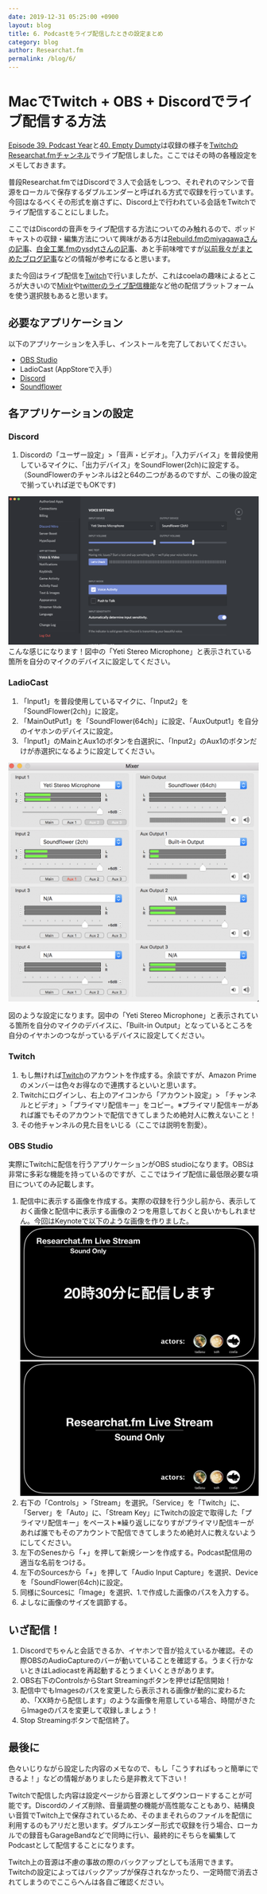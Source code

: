 ```yaml
---
date: 2019-12-31 05:25:00 +0900
layout: blog
title: 6. Podcastをライブ配信したときの設定まとめ
category: blog
author: Researchat.fm
permalink: /blog/6/
---
```


# MacでTwitch + OBS + Discordでライブ配信する方法

[Episode 39. Podcast Year](https://researchat.fm/episode/39)と[40. Empty Dumpty](https://researchat.fm/episode/40)は収録の様子を[TwitchのResearchat.fmチャンネル](https://www.twitch.tv/researchat_fm/)でライブ配信しました。ここではその時の各種設定をメモしておきます。

普段Researchat.fmではDiscordで３人で会話をしつつ、それぞれのマシンで音源をローカルで保存するダブルエンダーと呼ばれる方式で収録を行っています。今回はなるべくその形式を崩さずに、Discord上で行われている会話をTwitchでライブ配信することにしました。

ここではDiscordの音声をライブ配信する方法についてのみ触れるので、ポッドキャストの収録・編集方法について興味がある方は[Rebuild.fmのmiyagawaさんの記事](https://weblog.bulknews.net/podcasting-guide-2017-2e88531a367d)、[白金工業.fmのysdytさんの記事](https://qiita.com/ysdyt/items/9a95857aed85a19766b0)、あと手前味噌ですが[以前我々がまとめたブログ記事](https://researchat.fm/blog/2/)などの情報が参考になると思います。

また今回はライブ配信を[Twitch](https://www.twitch.tv/)で行いましたが、これはcoelaの趣味によるところが大きいので[Mixlr](http://mixlr.com/)や[twitterのライブ配信機能](https://help.twitter.com/ja/using-twitter/twitter-live)など他の配信プラットフォームを使う選択肢もあると思います。

## 必要なアプリケーション
以下のアプリケーションを入手し、インストールを完了しておいてください。

- [OBS Studio](https://obsproject.com/ja)
- LadioCast (AppStoreで入手）
- [Discord](https://discordapp.com/)
- [Soundflower](https://github.com/mattingalls/Soundflower)


## 各アプリケーションの設定

### Discord
1. Discordの「ユーザー設定」>「音声・ビデオ」。「入力デバイス」を普段使用しているマイクに、「出力デバイス」をSoundFlower(2ch)に設定する。（SoundFlowerのチャンネルは2と64の二つがあるのですが、この後の設定で揃っていれば逆でもOKです)

![Discord設定](/images/blog/discord.png)
こんな感じになります！図中の「Yeti Stereo Microphone」と表示されている箇所を自分のマイクのデバイスに設定してください。

### LadioCast
1. 「Input1」を普段使用しているマイクに、「Input2」を「SoundFlower(2ch)」に設定。
1. 「MainOutPut1」を「SoundFlower(64ch)」に設定、「AuxOutput1」を自分のイヤホンのデバイスに設定。
1. 「Input1」のMainとAux1のボタンを白選択に、「Input2」のAux1のボタンだけが赤選択になるように設定してください。

![Ladiocast設定](/images/blog/ladiocast.png)

図のような設定になります。図中の「Yeti Stereo Microphone」と表示されている箇所を自分のマイクのデバイスに、「Built-in Output」となっているところを自分のイヤホンのつながっているデバイスに設定してください。

### Twitch
1. もし無ければ[Twitch](https://www.twitch.tv/)のアカウントを作成する。余談ですが、Amazon Primeのメンバーは色々お得なので連携するといいと思います。
1. Twitchにログインし、右上のアイコンから「アカウント設定」> 「チャンネルとビデオ」>「プライマリ配信キー」をコピー。※プライマリ配信キーがあれば誰でもそのアカウントで配信できてしまうため絶対人に教えないこと！
1. その他チャンネルの見た目をいじる（ここでは説明を割愛）。

### OBS Studio
実際にTwitchに配信を行うアプリケーションがOBS studioになります。OBSは非常に多彩な機能を持っているのですが、ここではライブ配信に最低限必要な項目についてのみ記載します。

1. 配信中に表示する画像を作成する。実際の収録を行う少し前から、表示しておく画像と配信中に表示する画像の２つを用意しておくと良いかもしれません。今回はKeynoteで以下のような画像を作りました。
![配信用画像](/images/blog/Image3.jpeg)
![配信用画像2](/images/blog/Image.jpeg)
1. 右下の「Controls」>「Stream」を選択。「Service」を「Twitch」に、「Server」を「Auto」に、「Stream Key」にTwitchの設定で取得した「プライマリ配信キー」をペースト※繰り返しになりすがプライマリ配信キーがあれば誰でもそのアカウントで配信できてしまうため絶対人に教えないようにしてください。
1. 左下のSenesから「+」を押して新規シーンを作成する。Podcast配信用の適当な名前をつける。
1. 左下のSourcesから「+」を押して「Audio Input Capture」を選択、Deviceを「SoundFlower(64ch)に設定。
1. 同様にSourcesに「Image」を選択、1.で作成した画像のパスを入力する。
1. よしなに画像のサイズを調節する。

## いざ配信！
1. Discordでちゃんと会話できるか、イヤホンで音が拾えているか確認。その際OBSのAudioCaptureのバーが動いていることを確認する。うまく行かないときはLadiocastを再起動するとうまくいくときがあります。
1. OBS右下のControlsからStart Streamingボタンを押せば配信開始！ 
1. 配信中でもImagesのパスを変更したら表示される画像が動的に変わるため、「XX時から配信します」のような画像を用意している場合、時間がきたらImageのパスを変更して収録しましょう！
1. Stop Streamingボタンで配信終了。

## 最後に

色々いじりながら設定した内容のメモなので、もし「こうすればもっと簡単にできるよ！」などの情報がありましたら是非教えて下さい！

Twitchで配信した内容は設定ページから音源としてダウンロードすることが可能です。Discordのノイズ削除、音量調整の機能が高性能なこともあり、結構良い音質でTwitch上で保存されているため、そのままそれらのファイルを配信に利用するのもアリだと思います。ダブルエンダー形式で収録を行う場合、ローカルでの録音もGarageBandなどで同時に行い、最終的にそちらを編集してPodcastとして配信することになります。

Twitch上の音源は不慮の事故の際のバックアップとしても活用できます。Twitchの設定によってはバックアップが保存されなかったり、一定時間で消去されてしまうのでここらへんは各自ご確認ください。
